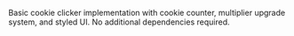 Basic cookie clicker implementation with cookie counter, multiplier upgrade system, and styled UI. No additional dependencies required.